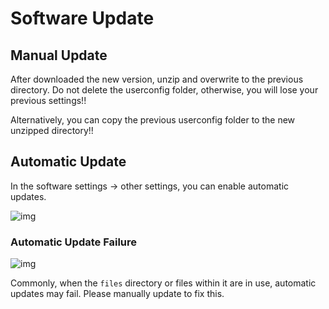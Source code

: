 # Software Update

## Manual Update

After downloaded the new version, unzip and overwrite to the previous directory. Do not delete the userconfig folder, otherwise, you will lose your previous settings!!

Alternatively, you can copy the previous userconfig folder to the new unzipped directory!!

## Automatic Update

In the software settings -> other settings, you can enable automatic updates.

![img](https://image.lunatranslator.org/zh/update.png)

### Automatic Update Failure

![img](https://image.lunatranslator.org/zh/refused.png)

Commonly, when the `files` directory or files within it are in use, automatic updates may fail. Please manually update to fix this.